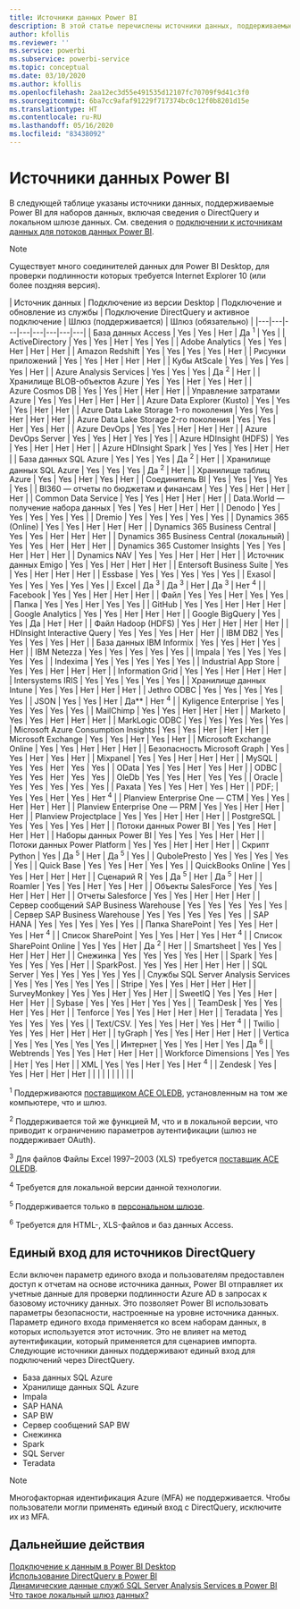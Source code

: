 ```yaml
---
title: Источники данных Power BI
description: В этой статье перечислены источники данных, поддерживаемые Power BI, включая сведения о DirectQuery и локальном шлюзе данных.
author: kfollis
ms.reviewer: ''
ms.service: powerbi
ms.subservice: powerbi-service
ms.topic: conceptual
ms.date: 03/10/2020
ms.author: kfollis
ms.openlocfilehash: 2aa12ec3d55e491535d12107fc70709f9d41c3f0
ms.sourcegitcommit: 6ba7cc9afaf91229f717374bc0c12f0b8201d15e
ms.translationtype: HT
ms.contentlocale: ru-RU
ms.lasthandoff: 05/16/2020
ms.locfileid: "83438092"
---
```

# <a name="power-bi-data-sources"></a>Источники данных Power BI

В следующей таблице указаны источники данных, поддерживаемые Power BI для наборов данных, включая сведения о DirectQuery и локальном шлюзе данных. См. сведения о [подключении к источникам данных для потоков данных Power BI](../transform-model/service-dataflows-data-sources.md).

> [!NOTE]
> Существует много соединителей данных для Power BI Desktop, для проверки подлинности которых требуется Internet Explorer 10 (или более поздняя версия). 


| Источник данных | Подключение из версии Desktop | Подключение и обновление из службы | Подключение DirectQuery и активное подключение | Шлюз (поддерживается) | Шлюз (обязательно) |
|---|---|---|---|---|---|---|---|
| База данных Access | Yes | Yes | Нет | Да <sup>1</sup> | Yes |
| ActiveDirectory | Yes | Yes | Нет | Yes | Yes |
| Adobe Analytics | Yes | Yes | Нет | Нет | Нет |
| Amazon Redshift | Yes | Yes | Yes | Yes | Нет |
| Рисунки приложений | Yes | Yes | Нет | Нет | Нет |
| Кубы AtScale | Yes | Yes | Yes | Yes | Нет |
| Azure Analysis Services | Yes | Yes | Yes | Да <sup>2</sup> | Нет |
| Хранилище BLOB-объектов Azure | Yes | Yes | Нет | Yes | Нет |
| Azure Cosmos DB | Yes | Yes | Нет | Нет | Нет |
| Управление затратами Azure | Yes | Yes | Нет | Нет | Нет |
| Azure Data Explorer (Kusto) | Yes | Yes | Yes | Нет | Нет |
| Azure Data Lake Storage 1-го поколения | Yes | Yes | Нет | Нет | Нет |
| Azure Data Lake Storage 2-го поколения | Yes | Yes | Нет | Yes | Нет |
| Azure DevOps | Yes | Yes | Нет | Нет | Нет |
| Azure DevOps Server | Yes | Yes | Нет | Yes | Yes |
| Azure HDInsight (HDFS) | Yes | Yes | Нет | Нет | Нет |
| Azure HDInsight Spark | Yes | Yes | Yes | Нет | Нет |
| База данных SQL Azure | Yes | Yes | Yes | Да <sup>2</sup> | Нет |
| Хранилище данных SQL Azure | Yes | Yes | Yes | Да <sup>2</sup> | Нет |
| Хранилище таблиц Azure | Yes | Yes | Нет | Yes | Нет |
| Соединитель BI | Yes | Yes | Yes | Yes | Yes |
| BI360 — отчеты по бюджетам и финансам | Yes | Yes | Нет | Нет | Нет |
| Common Data Service | Yes | Yes | Нет | Нет | Нет |
| Data.World — получение набора данных | Yes | Yes | Нет | Нет | Нет |
| Denodo | Yes | Yes | Yes | Yes | Yes |
| Dremio | Yes | Yes | Yes | Yes | Yes |
| Dynamics 365 (Online) | Yes | Yes | Нет | Нет | Нет |
| Dynamics 365 Business Central | Yes | Yes | Нет | Нет | Нет |
| Dynamics 365 Business Central (локальный) | Yes | Yes | Нет | Нет | Нет |
| Dynamics 365 Customer Insights | Yes | Yes | Нет | Нет | Нет |
| Dynamics NAV | Yes | Yes | Нет | Нет | Нет |
| Источник данных Emigo | Yes | Yes | Нет | Нет | Нет |
| Entersoft Business Suite | Yes | Yes | Нет | Нет | Нет |
| Essbase | Yes | Yes | Yes | Yes | Yes |
| Exasol | Yes | Yes | Yes | Yes | Yes |
| Excel | Да <sup>3</sup> | Да <sup>3</sup> | Нет | Да <sup>3</sup> | Нет <sup>4</sup> |
| Facebook | Yes | Yes | Нет | Нет | Нет |
| Файл | Yes | Yes | Нет | Yes | Yes |
| Папка | Yes | Yes | Нет | Yes | Yes |
| GitHub | Yes | Yes | Нет | Нет | Нет |
| Google Analytics | Yes | Yes | Нет | Нет | Нет |
| Google BigQuery | Yes | Yes | Да | Нет | Нет |
| Файл Hadoop (HDFS) | Yes | Нет | Нет | Нет | Нет |
| HDInsight Interactive Query | Yes | Yes | Yes | Нет | Нет |
| IBM DB2 | Yes | Yes | Yes | Yes | Нет |
| База данных IBM Informix | Yes | Yes | Нет | Yes | Нет |
| IBM Netezza | Yes | Yes | Yes | Yes | Yes |
| Impala | Yes | Yes | Yes | Yes | Yes |
| Indexima | Yes | Yes | Yes | Yes | Yes |
| Industrial App Store | Yes | Yes | Нет | Нет | Нет |
| Information Grid | Yes | Yes | Нет | Нет | Нет |
| Intersystems IRIS | Yes | Yes | Yes | Yes | Yes |
| Хранилище данных Intune | Yes | Yes | Нет | Нет | Нет |
| Jethro ODBC | Yes | Yes | Yes | Yes | Yes |
| JSON | Yes | Yes | Нет | Да** | Нет <sup>4</sup> |
| Kyligence Enterprise | Yes | Yes | Yes | Yes | Yes |
| MailChimp | Yes | Yes | Нет | Нет | Нет |
| Marketo | Yes | Yes | Нет | Нет | Нет |
| MarkLogic ODBC | Yes | Yes | Yes | Yes | Yes |
| Microsoft Azure Consumption Insights | Yes | Yes | Нет | Нет | Нет |
| Microsoft Exchange | Yes | Yes | Нет | Yes | Нет |
| Microsoft Exchange Online | Yes | Yes | Нет | Нет | Нет |
| Безопасность Microsoft Graph | Yes | Yes | Нет | Yes | Нет |
| Mixpanel | Yes | Yes | Нет | Нет | Нет |
| MySQL | Yes | Yes | Нет | Yes | Yes |
| OData | Yes | Yes | Нет | Yes | Нет |
| ODBC | Yes | Yes | Нет | Yes | Yes |
| OleDb | Yes | Yes | Нет | Yes | Yes |
| Oracle | Yes | Yes | Yes | Yes | Yes |
| Paxata | Yes | Yes | Нет | Yes | Нет |
| PDF; | Yes | Yes | Нет | Yes | Нет <sup>4</sup> |
| Planview Enterprise One — CTM | Yes | Yes | Нет | Нет | Нет |
| Planview Enterprise One — PRM | Yes | Yes | Нет | Нет | Нет |
| Planview Projectplace | Yes | Yes | Нет | Нет | Нет |
| PostgreSQL | Yes | Yes | Yes | Yes | Нет |
| Потоки данных Power BI | Yes | Yes | Нет | Нет | Нет |
| Наборы данных Power BI | Yes | Yes | Yes | Нет | Нет |
| Потоки данных Power Platform | Yes | Yes | Нет | Нет | Нет |
| Скрипт Python | Yes | Да <sup>5</sup> | Нет | Да <sup>5</sup> | Yes |
| QubolePresto | Yes | Yes | Yes | Yes | Yes |
| Quick Base | Yes | Yes | Нет | Yes | Yes |
| QuickBooks Online | Yes | Yes | Нет | Нет | Нет |
| Сценарий R | Yes | Да <sup>5</sup> | Нет | Да <sup>5</sup> | Нет |
| Roamler | Yes | Yes | Нет | Yes | Нет |
| Объекты SalesForce | Yes | Yes | Нет | Нет | Нет |
| Отчеты Salesforce | Yes | Yes | Нет | Нет | Нет |
| Сервер сообщений SAP Business Warehouse | Yes | Yes | Yes | Yes | Yes |
| Сервер SAP Business Warehouse | Yes | Yes | Yes | Yes | Yes |
| SAP HANA | Yes | Yes | Yes | Yes | Yes |
| Папка SharePoint | Yes | Yes | Нет | Yes | Нет <sup>4</sup> |
| Список SharePoint | Yes | Yes | Нет | Yes | Нет <sup>4</sup> |
| Список SharePoint Online | Yes | Yes | Нет | Да <sup>2</sup> | Нет |
| Smartsheet | Yes | Yes | Нет | Нет | Нет |
| Снежинка | Yes | Yes | Yes | Yes | Нет |
| Spark | Yes | Yes | Yes | Yes | Нет |
| SparkPost. | Yes | Yes | Нет | Нет | Нет |
| SQL Server | Yes | Yes | Yes | Yes | Yes |
| Службы SQL Server Analysis Services | Yes | Yes | Yes | Yes | Yes |
| Stripe | Yes | Yes | Нет | Нет | Нет |
| SurveyMonkey | Yes | Yes | Нет | Yes | Нет |
| SweetIQ | Yes | Yes | Нет | Нет | Нет |
| Sybase | Yes | Yes | Нет | Yes | Yes |
| TeamDesk | Yes | Yes | Нет | Yes | Нет |
| Tenforce | Yes | Yes | Нет | Нет | Нет |
| Teradata | Yes | Yes | Yes | Yes | Yes |
| Text/CSV. | Yes | Yes | Нет | Yes | Нет <sup>4</sup> |
| Twilio | Yes | Yes | Нет | Нет | Нет |
| tyGraph | Yes | Yes | Нет | Нет | Нет |
| Vertica | Yes | Yes | Yes | Yes | Yes |
| Интернет | Yes | Yes | Нет | Yes | Да <sup>6</sup> |
| Webtrends | Yes | Yes | Нет | Нет | Нет |
| Workforce Dimensions | Yes | Yes | Нет | Yes | Нет |
| XML | Yes | Yes | Нет | Yes | Нет <sup>4</sup> |
| Zendesk | Yes | Yes | Нет | Нет | Нет |
| | | | | | | | |

<sup>1</sup> Поддерживаются [поставщиком ACE OLEDB](https://www.microsoft.com/download/details.aspx?id=54920), установленным на том же компьютере, что и шлюз.

<sup>2</sup> Поддерживается той же функцией M, что и в локальной версии, что приводит к ограничению параметров аутентификации (шлюз не поддерживает OAuth).

<sup>3</sup> Для файлов Файлы Excel 1997–2003 (XLS) требуется [поставщик ACE OLEDB](https://www.microsoft.com/download/details.aspx?id=54920).

<sup>4</sup> Требуется для локальной версии данной технологии.

<sup>5</sup> Поддерживается только в [персональном шлюзе](service-gateway-personal-mode.md).

<sup>6</sup> Требуется для HTML-, XLS-файлов и баз данных Access.

## <a name="single-sign-on-sso-for-directquery-sources"></a>Единый вход для источников DirectQuery

Если включен параметр единого входа и пользователям предоставлен доступ к отчетам на основе источника данных, Power BI отправляет их учетные данные для проверки подлинности Azure AD в запросах к базовому источнику данных. Это позволяет Power BI использовать параметры безопасности, настроенные на уровне источника данных.
Параметр единого входа применяется ко всем наборам данных, в которых используется этот источник. Это не влияет на метод аутентификации, который применяется для сценариев импорта. Следующие источники данных поддерживают единый вход для подключений через DirectQuery.

- База данных SQL Azure
- Хранилище данных SQL Azure
- Impala
- SAP HANA
- SAP BW
- Сервер сообщений SAP BW
- Снежинка
- Spark
- SQL Server
- Teradata

> [!Note]
> Многофакторная идентификация Azure (MFA) не поддерживается. Чтобы пользователи могли применять единый вход с DirectQuery, исключите их из MFA.

## <a name="next-steps"></a>Дальнейшие действия

[Подключение к данным в Power BI Desktop](desktop-quickstart-connect-to-data.md)  
[Использование DirectQuery в Power BI](desktop-directquery-about.md)  
[Динамические данные служб SQL Server Analysis Services в Power BI](sql-server-analysis-services-tabular-data.md)  
[Что такое локальный шлюз данных?](service-gateway-onprem.md)  

